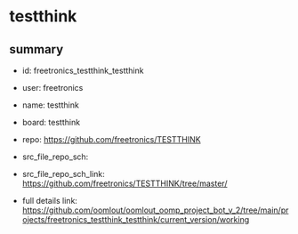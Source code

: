 # testthink
 
## summary 
* id: freetronics_testthink_testthink
* user: freetronics
* name: testthink
* board: testthink
* repo: https://github.com/freetronics/TESTTHINK



* src_file_repo_sch: 
* src_file_repo_sch_link: https://github.com/freetronics/TESTTHINK/tree/master/
* full details link: https://github.com/oomlout/oomlout_oomp_project_bot_v_2/tree/main/projects/freetronics_testthink_testthink/current_version/working  






